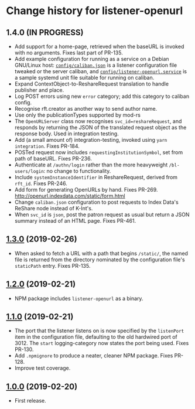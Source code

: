 # Change history for listener-openurl

## 1.4.0 (IN PROGRESS)

* Add support for a home-page, retrieved when the baseURL is invoked with no arguments. Fixes last part of PR-135.
* Add example configuration for running as a service on a Debian GNU/Linux host: [`config/caliban.json`](config/caliban.json) is a listener configuration file tweaked or the server caliban, and [`config/listener-openurl.service`](config/listener-openurl.service) is a sample systemd unit file suitable for running on caliban.
* Expand ContextObject-to-ReshareRequest translation to handle publisher and place.
* Log POST errors using new `error` category; add this category to caliban config.
* Recognise rft.creator as another way to send author name.
* Use only the publicationTypes supported by mod-rs
* The `OpenURLServer` class now recognises `svc_id=reshareRequest`, and responds by returning the JSON of the translated request object as the response body. Used in integration testing.
* Add (a small amount of) integration-testing, invoked using `yarn integration`. Fixes PR-184.
* POSTed request now includes `requestingInstitutionSymbol`, set from path of baseURL. Fixes PR-236.
* Authenticate at `/authn/login` rather than the more heavyweight `/bl-users/login`: no change to functionality.
* Include `systemInstanceIdentifier` in ReshareRequest, derived from `rft_id`. Fixes PR-246.
* Add form for generating OpenURLs by hand. Fixes PR-269. http://openurl.indexdata.com/static/form.html
* Change `caliban.json` configuration to post requests to Index Data's ReShare node instead of K-Int's.
* When `svc_id` is `json`, post the patron request as usual but return a JSON summary instead of an HTML page. Fixes PR-461.

## [1.3.0](https://github.com/openlibraryenvironment/listener-openurl/tree/v1.3.0) (2019-02-26)

* When asked to fetch a URL with a path that begins `/static/`, the named file is returned from the directory nominated by the configuration file's `staticPath` entry. Fixes PR-135.

## [1.2.0](https://github.com/openlibraryenvironment/listener-openurl/tree/v1.2.0) (2019-02-21)

* NPM package includes `listener-openurl` as a binary.

## [1.1.0](https://github.com/openlibraryenvironment/listener-openurl/tree/v1.1.0) (2019-02-21)

* The port that the listener listens on is now  specified by the `listenPort` item in the  configuration file, defaulting to the old hardwired port of 3012. The `start` logging-category now states the port being used. Fixes PR-130.
* Add `.npmignore` to produce a neater, cleaner NPM package. Fixes PR-128.
* Improve test coverage.

## [1.0.0](https://github.com/openlibraryenvironment/listener-openurl/tree/v1.0.0) (2019-02-20)

* First release.

